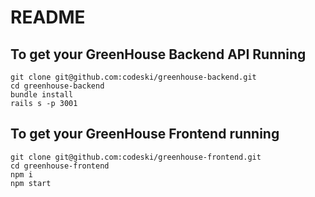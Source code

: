 # README

## To get your GreenHouse Backend API Running

```
git clone git@github.com:codeski/greenhouse-backend.git
cd greenhouse-backend
bundle install
rails s -p 3001
```
## To get your GreenHouse Frontend running

```
git clone git@github.com:codeski/greenhouse-frontend.git
cd greenhouse-frontend
npm i
npm start
```
